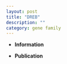 ```yaml
---
layout: post
title: "DREB"
description: ""
category: gene family
---
```


* **Information**  

* **Publication**  



